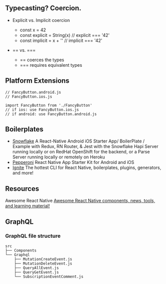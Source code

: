 ## Typecasting? Coercion.

- Explicit vs. Implicit coercion
  - const x = 42
  - const explicit = String(x)	  // explicit === '42'
  - const implicit = x + ''	  // implicit === '42'

- == vs. ===
  - == coerces the types
  - === requires equivalent types

## Platform Extensions

```
// FancyButton.android.js
// FancyButton.ios.js

import FancyButton from './FancyButton'
// if ios: use FancyButton.ios.js
// if android: use FancyButton.android.js
```

## Boilerplates

- [Snowflake](https://github.com/bartonhammond/snowflake) A React-Native Android iOS Starter App/ BoilerPlate / Example with Redux, RN Router, & Jest with the Snowflake Hapi Server running locally or on RedHat OpenShift for the backend, or a Parse Server running locally or remotely on Heroku
- [Pepperoni](http://getpepperoni.com) React Native App Starter Kit for Android and iOS
- [Ignite](https://infinite.red/ignite) The hottest CLI for React Native, boilerplates, plugins, generators, and more!

## Resources

Awesome React Native [Awesome React Native components, news, tools, and learning material!](http://www.awesome-react-native.com)

## GraphQL

### GraphQL file structure

```
src
├── Components
└── Graphql
    ├── MutationCreateEvent.js
    ├── MutationDeleteEvent.js
    ├── QueryAllEvent.js
    ├── QueryGetEvent.js
    └── SubscriptionEventComment.js
```
